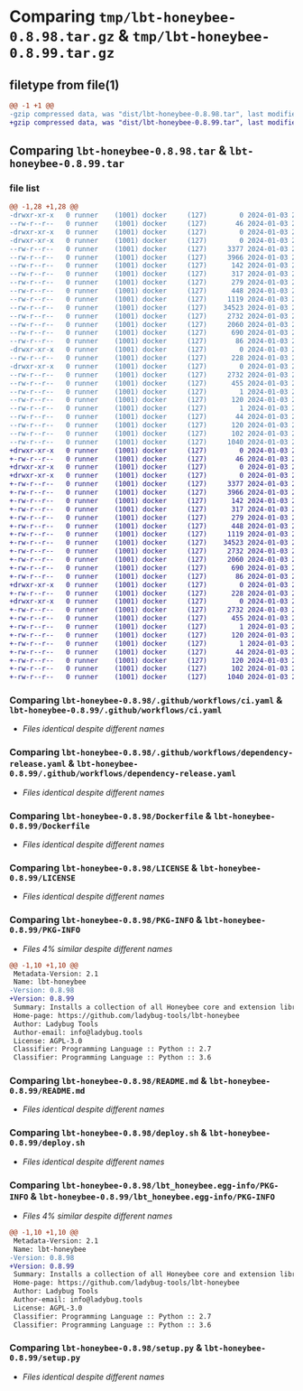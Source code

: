 # Comparing `tmp/lbt-honeybee-0.8.98.tar.gz` & `tmp/lbt-honeybee-0.8.99.tar.gz`

## filetype from file(1)

```diff
@@ -1 +1 @@
-gzip compressed data, was "dist/lbt-honeybee-0.8.98.tar", last modified: Wed Jan  3 21:19:27 2024, max compression
+gzip compressed data, was "dist/lbt-honeybee-0.8.99.tar", last modified: Wed Jan  3 23:03:43 2024, max compression
```

## Comparing `lbt-honeybee-0.8.98.tar` & `lbt-honeybee-0.8.99.tar`

### file list

```diff
@@ -1,28 +1,28 @@
-drwxr-xr-x   0 runner    (1001) docker     (127)        0 2024-01-03 21:19:27.000000 lbt-honeybee-0.8.98/
--rw-r--r--   0 runner    (1001) docker     (127)       46 2024-01-03 21:18:13.000000 lbt-honeybee-0.8.98/.dockerignore
-drwxr-xr-x   0 runner    (1001) docker     (127)        0 2024-01-03 21:19:27.000000 lbt-honeybee-0.8.98/.github/
-drwxr-xr-x   0 runner    (1001) docker     (127)        0 2024-01-03 21:19:27.000000 lbt-honeybee-0.8.98/.github/workflows/
--rw-r--r--   0 runner    (1001) docker     (127)     3377 2024-01-03 21:18:13.000000 lbt-honeybee-0.8.98/.github/workflows/ci.yaml
--rw-r--r--   0 runner    (1001) docker     (127)     3966 2024-01-03 21:18:13.000000 lbt-honeybee-0.8.98/.github/workflows/dependency-release.yaml
--rw-r--r--   0 runner    (1001) docker     (127)      142 2024-01-03 21:18:13.000000 lbt-honeybee-0.8.98/.gitignore
--rw-r--r--   0 runner    (1001) docker     (127)      317 2024-01-03 21:18:13.000000 lbt-honeybee-0.8.98/.releaserc.json
--rw-r--r--   0 runner    (1001) docker     (127)      279 2024-01-03 21:18:13.000000 lbt-honeybee-0.8.98/CODE_OF_CONDUCT.md
--rw-r--r--   0 runner    (1001) docker     (127)      448 2024-01-03 21:18:13.000000 lbt-honeybee-0.8.98/CONTRIBUTING.md
--rw-r--r--   0 runner    (1001) docker     (127)     1119 2024-01-03 21:18:13.000000 lbt-honeybee-0.8.98/Dockerfile
--rw-r--r--   0 runner    (1001) docker     (127)    34523 2024-01-03 21:18:13.000000 lbt-honeybee-0.8.98/LICENSE
--rw-r--r--   0 runner    (1001) docker     (127)     2732 2024-01-03 21:19:27.000000 lbt-honeybee-0.8.98/PKG-INFO
--rw-r--r--   0 runner    (1001) docker     (127)     2060 2024-01-03 21:18:13.000000 lbt-honeybee-0.8.98/README.md
--rw-r--r--   0 runner    (1001) docker     (127)      690 2024-01-03 21:18:13.000000 lbt-honeybee-0.8.98/deploy.sh
--rw-r--r--   0 runner    (1001) docker     (127)       86 2024-01-03 21:18:13.000000 lbt-honeybee-0.8.98/dev-requirements.txt
-drwxr-xr-x   0 runner    (1001) docker     (127)        0 2024-01-03 21:19:27.000000 lbt-honeybee-0.8.98/lbt_honeybee/
--rw-r--r--   0 runner    (1001) docker     (127)      228 2024-01-03 21:18:13.000000 lbt-honeybee-0.8.98/lbt_honeybee/README.md
-drwxr-xr-x   0 runner    (1001) docker     (127)        0 2024-01-03 21:19:27.000000 lbt-honeybee-0.8.98/lbt_honeybee.egg-info/
--rw-r--r--   0 runner    (1001) docker     (127)     2732 2024-01-03 21:19:27.000000 lbt-honeybee-0.8.98/lbt_honeybee.egg-info/PKG-INFO
--rw-r--r--   0 runner    (1001) docker     (127)      455 2024-01-03 21:19:27.000000 lbt-honeybee-0.8.98/lbt_honeybee.egg-info/SOURCES.txt
--rw-r--r--   0 runner    (1001) docker     (127)        1 2024-01-03 21:19:27.000000 lbt-honeybee-0.8.98/lbt_honeybee.egg-info/dependency_links.txt
--rw-r--r--   0 runner    (1001) docker     (127)      120 2024-01-03 21:19:27.000000 lbt-honeybee-0.8.98/lbt_honeybee.egg-info/requires.txt
--rw-r--r--   0 runner    (1001) docker     (127)        1 2024-01-03 21:19:27.000000 lbt-honeybee-0.8.98/lbt_honeybee.egg-info/top_level.txt
--rw-r--r--   0 runner    (1001) docker     (127)       44 2024-01-03 21:18:13.000000 lbt-honeybee-0.8.98/pass_tests.py
--rw-r--r--   0 runner    (1001) docker     (127)      120 2024-01-03 21:18:13.000000 lbt-honeybee-0.8.98/requirements.txt
--rw-r--r--   0 runner    (1001) docker     (127)      102 2024-01-03 21:19:27.000000 lbt-honeybee-0.8.98/setup.cfg
--rw-r--r--   0 runner    (1001) docker     (127)     1040 2024-01-03 21:18:13.000000 lbt-honeybee-0.8.98/setup.py
+drwxr-xr-x   0 runner    (1001) docker     (127)        0 2024-01-03 23:03:43.000000 lbt-honeybee-0.8.99/
+-rw-r--r--   0 runner    (1001) docker     (127)       46 2024-01-03 23:02:26.000000 lbt-honeybee-0.8.99/.dockerignore
+drwxr-xr-x   0 runner    (1001) docker     (127)        0 2024-01-03 23:03:43.000000 lbt-honeybee-0.8.99/.github/
+drwxr-xr-x   0 runner    (1001) docker     (127)        0 2024-01-03 23:03:43.000000 lbt-honeybee-0.8.99/.github/workflows/
+-rw-r--r--   0 runner    (1001) docker     (127)     3377 2024-01-03 23:02:26.000000 lbt-honeybee-0.8.99/.github/workflows/ci.yaml
+-rw-r--r--   0 runner    (1001) docker     (127)     3966 2024-01-03 23:02:26.000000 lbt-honeybee-0.8.99/.github/workflows/dependency-release.yaml
+-rw-r--r--   0 runner    (1001) docker     (127)      142 2024-01-03 23:02:26.000000 lbt-honeybee-0.8.99/.gitignore
+-rw-r--r--   0 runner    (1001) docker     (127)      317 2024-01-03 23:02:26.000000 lbt-honeybee-0.8.99/.releaserc.json
+-rw-r--r--   0 runner    (1001) docker     (127)      279 2024-01-03 23:02:26.000000 lbt-honeybee-0.8.99/CODE_OF_CONDUCT.md
+-rw-r--r--   0 runner    (1001) docker     (127)      448 2024-01-03 23:02:26.000000 lbt-honeybee-0.8.99/CONTRIBUTING.md
+-rw-r--r--   0 runner    (1001) docker     (127)     1119 2024-01-03 23:02:26.000000 lbt-honeybee-0.8.99/Dockerfile
+-rw-r--r--   0 runner    (1001) docker     (127)    34523 2024-01-03 23:02:26.000000 lbt-honeybee-0.8.99/LICENSE
+-rw-r--r--   0 runner    (1001) docker     (127)     2732 2024-01-03 23:03:43.000000 lbt-honeybee-0.8.99/PKG-INFO
+-rw-r--r--   0 runner    (1001) docker     (127)     2060 2024-01-03 23:02:26.000000 lbt-honeybee-0.8.99/README.md
+-rw-r--r--   0 runner    (1001) docker     (127)      690 2024-01-03 23:02:26.000000 lbt-honeybee-0.8.99/deploy.sh
+-rw-r--r--   0 runner    (1001) docker     (127)       86 2024-01-03 23:02:26.000000 lbt-honeybee-0.8.99/dev-requirements.txt
+drwxr-xr-x   0 runner    (1001) docker     (127)        0 2024-01-03 23:03:43.000000 lbt-honeybee-0.8.99/lbt_honeybee/
+-rw-r--r--   0 runner    (1001) docker     (127)      228 2024-01-03 23:02:26.000000 lbt-honeybee-0.8.99/lbt_honeybee/README.md
+drwxr-xr-x   0 runner    (1001) docker     (127)        0 2024-01-03 23:03:43.000000 lbt-honeybee-0.8.99/lbt_honeybee.egg-info/
+-rw-r--r--   0 runner    (1001) docker     (127)     2732 2024-01-03 23:03:43.000000 lbt-honeybee-0.8.99/lbt_honeybee.egg-info/PKG-INFO
+-rw-r--r--   0 runner    (1001) docker     (127)      455 2024-01-03 23:03:43.000000 lbt-honeybee-0.8.99/lbt_honeybee.egg-info/SOURCES.txt
+-rw-r--r--   0 runner    (1001) docker     (127)        1 2024-01-03 23:03:43.000000 lbt-honeybee-0.8.99/lbt_honeybee.egg-info/dependency_links.txt
+-rw-r--r--   0 runner    (1001) docker     (127)      120 2024-01-03 23:03:43.000000 lbt-honeybee-0.8.99/lbt_honeybee.egg-info/requires.txt
+-rw-r--r--   0 runner    (1001) docker     (127)        1 2024-01-03 23:03:43.000000 lbt-honeybee-0.8.99/lbt_honeybee.egg-info/top_level.txt
+-rw-r--r--   0 runner    (1001) docker     (127)       44 2024-01-03 23:02:26.000000 lbt-honeybee-0.8.99/pass_tests.py
+-rw-r--r--   0 runner    (1001) docker     (127)      120 2024-01-03 23:02:26.000000 lbt-honeybee-0.8.99/requirements.txt
+-rw-r--r--   0 runner    (1001) docker     (127)      102 2024-01-03 23:03:43.000000 lbt-honeybee-0.8.99/setup.cfg
+-rw-r--r--   0 runner    (1001) docker     (127)     1040 2024-01-03 23:02:26.000000 lbt-honeybee-0.8.99/setup.py
```

### Comparing `lbt-honeybee-0.8.98/.github/workflows/ci.yaml` & `lbt-honeybee-0.8.99/.github/workflows/ci.yaml`

 * *Files identical despite different names*

### Comparing `lbt-honeybee-0.8.98/.github/workflows/dependency-release.yaml` & `lbt-honeybee-0.8.99/.github/workflows/dependency-release.yaml`

 * *Files identical despite different names*

### Comparing `lbt-honeybee-0.8.98/Dockerfile` & `lbt-honeybee-0.8.99/Dockerfile`

 * *Files identical despite different names*

### Comparing `lbt-honeybee-0.8.98/LICENSE` & `lbt-honeybee-0.8.99/LICENSE`

 * *Files identical despite different names*

### Comparing `lbt-honeybee-0.8.98/PKG-INFO` & `lbt-honeybee-0.8.99/PKG-INFO`

 * *Files 4% similar despite different names*

```diff
@@ -1,10 +1,10 @@
 Metadata-Version: 2.1
 Name: lbt-honeybee
-Version: 0.8.98
+Version: 0.8.99
 Summary: Installs a collection of all Honeybee core and extension libraries.
 Home-page: https://github.com/ladybug-tools/lbt-honeybee
 Author: Ladybug Tools
 Author-email: info@ladybug.tools
 License: AGPL-3.0
 Classifier: Programming Language :: Python :: 2.7
 Classifier: Programming Language :: Python :: 3.6
```

### Comparing `lbt-honeybee-0.8.98/README.md` & `lbt-honeybee-0.8.99/README.md`

 * *Files identical despite different names*

### Comparing `lbt-honeybee-0.8.98/deploy.sh` & `lbt-honeybee-0.8.99/deploy.sh`

 * *Files identical despite different names*

### Comparing `lbt-honeybee-0.8.98/lbt_honeybee.egg-info/PKG-INFO` & `lbt-honeybee-0.8.99/lbt_honeybee.egg-info/PKG-INFO`

 * *Files 4% similar despite different names*

```diff
@@ -1,10 +1,10 @@
 Metadata-Version: 2.1
 Name: lbt-honeybee
-Version: 0.8.98
+Version: 0.8.99
 Summary: Installs a collection of all Honeybee core and extension libraries.
 Home-page: https://github.com/ladybug-tools/lbt-honeybee
 Author: Ladybug Tools
 Author-email: info@ladybug.tools
 License: AGPL-3.0
 Classifier: Programming Language :: Python :: 2.7
 Classifier: Programming Language :: Python :: 3.6
```

### Comparing `lbt-honeybee-0.8.98/setup.py` & `lbt-honeybee-0.8.99/setup.py`

 * *Files identical despite different names*

